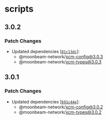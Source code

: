 # scripts

## 3.0.2

### Patch Changes

- Updated dependencies [[`81c13dc`](https://github.com/moonbeam-foundation/xcm-sdk/commit/81c13dc45e4f15ef9a311ef0c9f449224b88e535)]:
  - @moonbeam-network/xcm-config@3.0.3
  - @moonbeam-network/xcm-types@3.0.3

## 3.0.1

### Patch Changes

- Updated dependencies [[`691c44e`](https://github.com/moonbeam-foundation/xcm-sdk/commit/691c44eb3ee0929f0666c148bf3816c74e2688a7)]:
  - @moonbeam-network/xcm-config@3.0.2
  - @moonbeam-network/xcm-types@3.0.2
